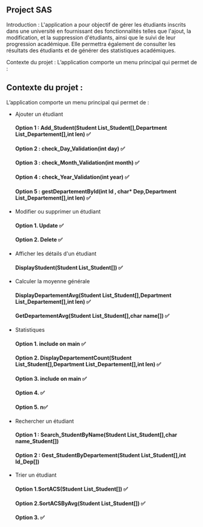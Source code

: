 
## Project SAS

Introduction :
L'application a pour objectif de gérer les étudiants inscrits dans une université en fournissant des fonctionnalités telles que l'ajout, la modification, et la suppression d'étudiants, ainsi que le suivi de leur progression académique. Elle permettra également de consulter les résultats des étudiants et de générer des statistiques académiques.

Contexte du projet :
L’application comporte un menu principal qui permet de :


## Contexte du projet :

L’application comporte un menu principal qui permet de :

- Ajouter un étudiant 
    
    #### Option 1 : Add_Student(Student List_Student[],Department List_Departement[],int len) ✅
    #### Option 2 : check_Day_Validation(int day) ✅ 
    #### Option 3 : check_Month_Validation(int month) ✅
    #### Option 4 : check_Year_Validation(int year) ✅
    #### Option 5 : gestDepartementById(int Id , char* Dep,Department  List_Departement[],int len) ✅

- Modifier ou supprimer un étudiant 
    #### Option 1. Update ✅
    #### Option 2. Delete ✅
- Afficher les détails d'un étudiant 
    
    #### DisplayStudent(Student List_Student[]) ✅
- Calculer la moyenne générale 
    
    #### DisplayDepartementAvg(Student List_Student[],Department List_Departement[],int len) ✅
    #### GetDepartementAvg(Student List_Student[],char name[]) ✅
- Statistiques 
    
    #### Option 1. include on main ✅
    #### Option 2. DisplayDepartementCount(Student List_Student[],Department List_Departement[],int len) ✅
    #### Option 3. include on main ✅
    #### Option 4.  ✅
    #### Option 5. n✅
- Rechercher un étudiant 
    
    #### Option 1 : Search_StudentByName(Student List_Student[],char name_Student[])
    #### Option 2 : Gest_StudentByDepartement(Student List_Student[],int Id_Dep[])
- Trier un étudiant 
    
    #### Option 1.SortACS(Student List_Student[]) ✅
    #### Option 2.SortACSByAvg(Student List_Student[]) ✅
    #### Option 3.  ✅


    